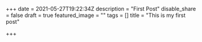 +++
date = 2021-05-27T19:22:34Z
description = "First Post"
disable_share = false
draft = true
featured_image = ""
tags = []
title = "This is my first post"

+++
